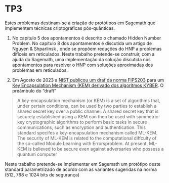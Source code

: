 
# TP3

Estes problemas destinam-se à criação de protótipos em Sagemath que implementem técnicas criptográficas pós-quânticas.


1. No capítulo 5 dos apontamentos é descrito o chamado Hidden Number Problem. No capítulo 8 dos apontamentos é discutida um artigo de  Nguyen & Shparlinsk , onde se propõem reduções do HNP a problemas difíceis em reticulados. Neste trabalho pretende-se construir, com a ajuda do Sagemath, uma implementação da solução discutida nos apontamentos para resolver o HNP com soluções aproximadas dos problemas em reticulados.


2. Em Agosto de 2023 a [NIST publicou um draf da norma FIPS203](https://www.dropbox.com/scl/fo/vllnz60fnd4payrkllm1d/h?dl=0&rlkey=4z7418pn17qcgmx97etxepvzo)  para um [Key Encapsulation Mechanism (KEM) derivado dos algoritmos KYBER](https://www.dropbox.com/scl/fo/y2i97mufz371tmz0orc40/h?rlkey=ffhdgacrx5wb4jsjb84kugclq&dl=0). 
    O preâmbulo do “draft” 
> A key-encapsulation mechanism (or KEM) is a set of algorithms that, under certain conditions, can be used by two parties to establish a shared secret key over a public channel. A shared secret key that is securely established using a KEM can then be used with symmetric-key cryptographic algorithms to perform basic tasks in secure communications, such as encryption and authentication. This standard specifes a key-encapsulation mechanism called ML-KEM. The security of ML-KEM is related to the computational diffculty of the so-called Module Learning with Errorsproblem. At present, ML-KEM is believed to be secure even against adversaries who possess a quantum computer


Neste trabalho pretende-se implementar em Sagemath um protótipo deste standard parametrizado de acordo com as variantes sugeridas na norma (512, 768 e 1024 bits de segurança)
